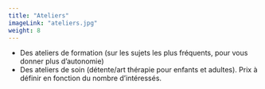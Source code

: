 ```yaml
---
title: "Ateliers"
imageLink: "ateliers.jpg"
weight: 8
---
```

* Des ateliers de formation (sur les sujets les plus fréquents, pour vous donner plus d’autonomie)
* Des ateliers de soin (détente/art thérapie pour enfants et adultes). Prix à définir en fonction du nombre d’intéressés.
